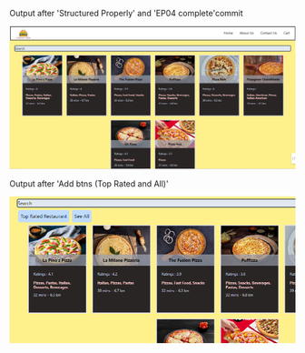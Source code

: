 Output after 'Structured Properly' and 'EP04 complete'commit

![Alt text](./Readme-img/image.png)

Output after 'Add btns (Top Rated and All)'

![Alt text](./Readme-img/image-1.png)
